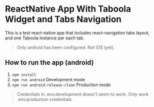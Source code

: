 # ReactNative App With Taboola Widget and Tabs Navigation

This is a test react-native app that includes react-navigation tabs layout, and one Taboola Instance per each tab.
> Only android has been configured. Not iOS (yet).

## How to run the app (android)


 1. ```npm install```
 2. ```npm run android``` Development mode
 3. ```npm run android:release-clean``` Production mode

> Credentials in .env.development doesn't seem to work. Only work .env.production credentials
